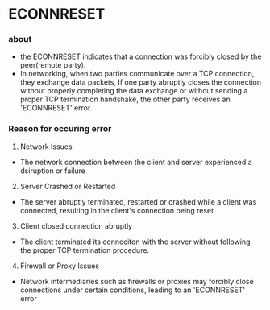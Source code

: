 # ECONNRESET 

### about

- the ECONNRESET indicates that a connection was forcibly closed by the peer(remote party).
- In networking, when two parties communicate over a TCP connection, they exchange data packets, If one party abruptly closes the connection without properly completing the data exchange or without sending a proper TCP termination handshake, the other party receives an 'ECONNRESET' error.


### Reason for occuring error

1. Network Issues
- The network connection between the client and server experienced a dsiruption or failure

2. Server Crashed or Restarted
- The server abruptly terminated, restarted or crashed while a client was connected, resulting in the client's connection being reset

3. Client closed connection abruptly
- The client terminated its conneciton with the server without following the proper TCP termination procedure.

4. Firewall or Proxy Issues
- Network intermediaries such as firewalls or proxies may forcibly close connections under certain conditions, leading to an 'ECONNRESET' error